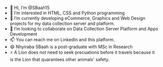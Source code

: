 - 👋 Hi, I’m @SBaah15
- 👀 I’m interested in HTML, CSS and Python programming
- 🌱 I’m currently developing eCommerce, Graphics and Web Design projects for my data collection server and platform.  
- 💞️ I’m looking to collaborate on Data Collection Server Platform and Apps Development
- 📫 You can reach me on LinkedIn and this platform. 
- 😄 Nhyiraba SBaah is a post-graduate with MSc in Research 
- ⚡ A Lion does not need to seek precuations before it travels because it is the Lion that quarantees other animals' safety. 

<!---
SBaah15/SBaah15 is a ✨ special ✨ repository because its `README.md` (this file) appears on your GitHub profile.
You can click the Preview link to take a look at your changes.
--->
